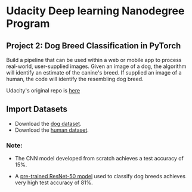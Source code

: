 # Udacity Deep learning Nanodegree Program


## Project 2: Dog Breed Classification in PyTorch

Build a pipeline that can be used within a web or mobile app to process real-world, user-supplied images.  Given an image of a dog, the algorithm will identify an estimate of the canine's breed.  If supplied an image of a human, the code will identify the resembling dog breed.

Udacity's original repo is [here](https://github.com/udacity/deep-learning-v2-pytorch/tree/master/project-dog-classification)


## Import Datasets

* Download the [dog dataset](https://s3-us-west-1.amazonaws.com/udacity-aind/dog-project/dogImages.zip).  
* Download the [human dataset](http://vis-www.cs.umass.edu/lfw/lfw.tgz).


### Note:

* The CNN model developed from scratch achieves a test accuracy of 15%.

* A [pre-trained ResNet-50 model](http://pytorch.org/docs/master/torchvision/models.html#id3) used to classify dog breeds achieves very high test accuracy of 81%.
